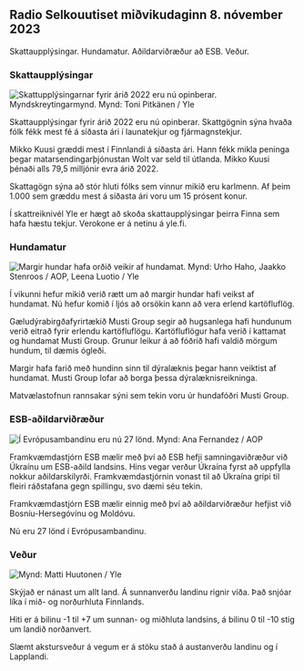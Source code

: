## Radio Selkouutiset miðvikudaginn 8. nóvember 2023

Skattaupplýsingar. Hundamatur. Aðildarviðræður að ESB. Veður.

### Skattaupplýsingar

![Skattupplýsingarnar fyrir árið 2022 eru nú opinberar. Myndskreytingarmynd. Mynd: Toni Pitkänen / Yle](https://images.cdn.yle.fi/image/upload/c_crop,h_2628,w_4672,x_747,y_536/ar_1.77777777777777777,c_fill,g_050,w_2r.q_auto:eco/f_auto/fl_lossy/v1692260664/39-115812464ddd8da1ad5a)

Skattaupplýsingar fyrir árið 2022 eru nú opinberar. Skattgögnin sýna hvaða fólk fékk mest fé á síðasta ári í launatekjur og fjármagnstekjur.

Mikko Kuusi græddi mest í Finnlandi á síðasta ári. Hann fékk mikla peninga þegar matarsendingarþjónustan Wolt var seld til útlanda. Mikko Kuusi þénaði alls 79,5 milljónir evra árið 2022.

Skattagögn sýna að stór hluti fólks sem vinnur mikið eru karlmenn. Af þeim 1.000 sem græddu mest á síðasta ári voru um 15 prósent konur.

Í skattreiknivél Yle er hægt að skoða skattaupplýsingar þeirra Finna sem hafa hæstu tekjur. Verokone er á netinu á yle.fi.

### Hundamatur

![Margir hundar hafa orðið veikir af hundamat. Mynd: Urho Haho, Jaakko Stenroos / AOP, Leena Luotio / Yle](https://images.cdn.yle.fi/image/upload/c_crop,h_1080,w_1919,x_0,y_0/ar_1.7777777777777777,c_fill,cd.h_675,w_1200/dpr_1.0/q_auto:eco/f_auto/fl_lossy/v1699386970/39-11965956548f484ed3bb)

Í vikunni hefur mikið verið rætt um að margir hundar hafi veikst af hundamat. Nú hefur komið í ljós að orsökin kann að vera erlend kartöfluflög.

Gæludýrabirgðafyrirtækið Musti Group segir að hugsanlega hafi hundunum verið eitrað fyrir erlendu kartöfluflögu. Kartöfluflögur hafa verið í kattamat og hundamat Musti Group. Grunur leikur á að fóðrið hafi valdið mörgum hundum, til dæmis ógleði.

Margir hafa farið með hundinn sinn til dýralæknis þegar hann veiktist af hundamat. Musti Group lofar að borga þessa dýralæknisreikninga.

Matvælastofnun rannsakar sýni sem tekin voru úr hundafóðri Musti Group.

### ESB-aðildarviðræður

![Í Evrópusambandinu eru nú 27 lönd. Mynd: Ana Fernandez / AOP](https://images.cdn.yle.fi/image/upload/c_crop,h_2394,w_4256,x_0,y_419/ar_1.7777777777777777,c_fill,g_faces,h_670,w_pr,h_670,w_prq_auto:eco/f_auto/fl_lossy/v1632407032/39-857648614c8a7c923f2)

Framkvæmdastjórn ESB mælir með því að ESB hefji samningaviðræður við Úkraínu um ESB-aðild landsins. Hins vegar verður Úkraína fyrst að uppfylla nokkur aðildarskilyrði. Framkvæmdastjórnin vonast til að Úkraína grípi til fleiri ráðstafana gegn spillingu, svo dæmi séu tekin.

Framkvæmdastjórn ESB mælir einnig með því að aðildarviðræður hefjist við Bosníu-Hersegóvínu og Moldóvu.

Nú eru 27 lönd í Evrópusambandinu.

### Veður

![ Mynd: Matti Huutonen / Yle](https://images.cdn.yle.fi/image/upload/c_crop,h_1080,w_1919,x_0,y_0/ar_1.7777777777777777,c_fill,g_faces,h_1_670,h_pr.0/q_auto:eco/f_auto/fl_lossy/v1699449326/39-1197700654b89b86284a)

Skýjað er nánast um allt land. Á sunnanverðu landinu rignir víða. Það snjóar líka í mið- og norðurhluta Finnlands.

Hiti er á bilinu -1 til +7 um sunnan- og miðhluta landsins, á bilinu 0 til -10 stig um landið norðanvert.

Slæmt akstursveður á vegum er á stöku stað á austanverðu landinu og í Lapplandi.